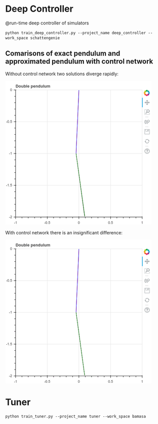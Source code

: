 # Deep Controller

@run-time deep controller of simulators

```
python train_deep_controller.py --project_name deep_controller --work_space schattengenie
```


## Comarisons of exact pendulum and approximated pendulum with control network

Without control network two solutions diverge rapidly:

![](before.gif)

With control network there is an insignificant difference:

![](after.gif)


# Tuner

```
python train_tuner.py --project_name tuner --work_space bamasa
```
